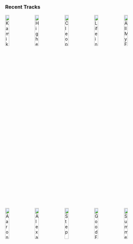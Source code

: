 ### Recent Tracks
[<img src='https://lastfm.freetls.fastly.net/i/u/300x300/93329ed0f8b3f6b419003915edd9de5c.png' width='16%' height='16%' alt='Kamikaze'>](https://www.last.fm/music/walk%2bthe%2bmoon/_/kamikaze)&nbsp;&nbsp;&nbsp;&nbsp;[<img src='https://lastfm.freetls.fastly.net/i/u/300x300/e89fbf67d3efc102d7b68d76503d87af.png' width='16%' height='16%' alt='Higher Love'>](https://www.last.fm/music/kygo/_/higher%2blove)&nbsp;&nbsp;&nbsp;&nbsp;[<img src='https://lastfm.freetls.fastly.net/i/u/300x300/ea77f864eff0a4283fa30b8edade7ddb.png' width='16%' height='16%' alt='Cleopatra'>](https://www.last.fm/music/the%2blumineers/_/cleopatra)&nbsp;&nbsp;&nbsp;&nbsp;[<img src='https://lastfm.freetls.fastly.net/i/u/300x300/bfa702d934b07342170de1704c72ec65.png' width='16%' height='16%' alt='Life in the City'>](https://www.last.fm/music/the%2blumineers/_/life%2bin%2bthe%2bcity)&nbsp;&nbsp;&nbsp;&nbsp;[<img src='https://lastfm.freetls.fastly.net/i/u/300x300/b4002e02bd72ae2134f786c050124227.png' width='16%' height='16%' alt='All My Friends'>](https://www.last.fm/music/madeon/_/all%2bmy%2bfriends)&nbsp;&nbsp;&nbsp;&nbsp;<br>[<img src='https://lastfm.freetls.fastly.net/i/u/300x300/3a45f08c32702b682d944b15bad8e0d9.png' width='16%' height='16%' alt='Aaron Burr, Sir'>](https://www.last.fm/music/lin-manuel%2bmiranda/_/aaron%2bburr%252c%2bsir)&nbsp;&nbsp;&nbsp;&nbsp;[<img src='https://lastfm.freetls.fastly.net/i/u/300x300/4cf77b14210f9932461cd2a0421f66a8.png' width='16%' height='16%' alt='Alexander Hamilton'>](https://www.last.fm/music/leslie%2bodom%2bjr./_/alexander%2bhamilton)&nbsp;&nbsp;&nbsp;&nbsp;[<img src='https://lastfm.freetls.fastly.net/i/u/300x300/81b339f04e843af268c86a65c4077a80.png' width='16%' height='16%' alt='Step'>](https://www.last.fm/music/vampire%2bweekend/_/step)&nbsp;&nbsp;&nbsp;&nbsp;[<img src='https://lastfm.freetls.fastly.net/i/u/300x300/54899bb1850533a4aff26db435a9d4b6.png' width='16%' height='16%' alt='Good For You'>](https://www.last.fm/music/jack%2bvallier/_/good%2bfor%2byou)&nbsp;&nbsp;&nbsp;&nbsp;[<img src='https://lastfm.freetls.fastly.net/i/u/300x300/f1c548383c861ec69ae643b768ab024d.png' width='16%' height='16%' alt='Summer'>](https://www.last.fm/music/chloe%2blilac/_/summer)&nbsp;&nbsp;&nbsp;&nbsp;<br>